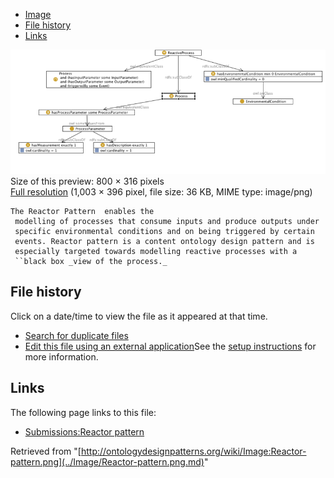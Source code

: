 * [Image](../Image/Reactor-pattern.png.md#file)
* [File history](../Image/Reactor-pattern.png.md#filehistory)
* [Links](../Image/Reactor-pattern.png.md#filelinks)

[![Image:Reactor-pattern.png](../images/thumb/4/4b/Reactor-pattern.png/800px-Reactor-pattern.png)](../../images/4/4b/Reactor-pattern.png)  
Size of this preview: 800 × 316 pixels  
[Full resolution](../../images/4/4b/Reactor-pattern.png)‎ (1,003 × 396 pixel, file size: 36 KB, MIME type: image/png)
```
The Reactor Pattern  enables the
 modelling of processes that consume inputs and produce outputs under
 specific environmental conditions and on being triggered by certain
 events. Reactor pattern is a content ontology design pattern and is
 especially targeted towards modelling reactive processes with a
 ``black box _view of the process._

```


## File history

Click on a date/time to view the file as it appeared at that time.



  
* [Search for duplicate files](http://ontologydesignpatterns.org/wiki/Special:FileDuplicateSearch/Reactor-pattern.png "Special:FileDuplicateSearch/Reactor-pattern.png")
* [Edit this file using an external application](http://ontologydesignpatterns.org/wiki/index.php?title=Image:Reactor-pattern.png&action=edit&externaledit=true&mode=file "Image:Reactor-pattern.png")See the [setup instructions](http://www.mediawiki.org/wiki/Manual:External_editors "http://www.mediawiki.org/wiki/Manual:External_editors") for more information.

## Links



The following page links to this file:


* [Submissions:Reactor pattern](../Submissions/Reactor_pattern.md "Submissions:Reactor pattern")


Retrieved from "[http://ontologydesignpatterns.org/wiki/Image:Reactor-pattern.png](../Image/Reactor-pattern.png.md)"